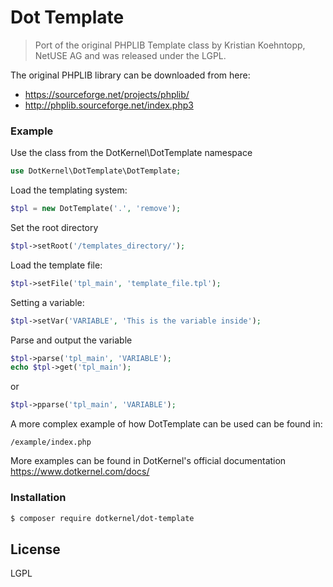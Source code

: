 # Dot Template
> Port of the original PHPLIB Template class by Kristian Koehntopp, NetUSE AG and was released under the LGPL.

The original PHPLIB library can be downloaded from here:
 - https://sourceforge.net/projects/phplib/
 - http://phplib.sourceforge.net/index.php3


### Example
Use the class from the DotKernel\DotTemplate namespace
```php
use DotKernel\DotTemplate\DotTemplate;
```
Load the templating system:
```php
$tpl = new DotTemplate('.', 'remove');
```
Set the root directory
```php
$tpl->setRoot('/templates_directory/');
```
Load the template file:
```php
$tpl->setFile('tpl_main', 'template_file.tpl');
```
Setting a variable:
```php
$tpl->setVar('VARIABLE', 'This is the variable inside');
```
Parse and output the variable
```php
$tpl->parse('tpl_main', 'VARIABLE');
echo $tpl->get('tpl_main');
```
or
```php
$tpl->pparse('tpl_main', 'VARIABLE');
```

A more complex example of how DotTemplate can be used can be found in:
``` 
/example/index.php
```
More examples can be found in DotKernel's official documentation  
https://www.dotkernel.com/docs/

### Installation

```sh
$ composer require dotkernel/dot-template
```   
License
---- 
LGPL